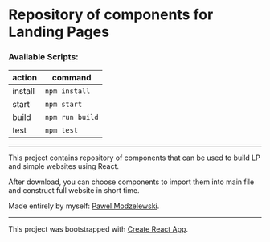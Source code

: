 # Repository of components for Landing Pages

### Available Scripts:

|action |command        |
|-------|---------------|
|install|`npm install`  | 
|start  |`npm start`    |
|build  |`npm run build`|
|test   |`npm test`     |

---

This project contains repository of components that can be used to build LP and simple websites using React.

After download, you can choose components to import them into main file and construct full website in short time.

Made entirely by myself: [Pawel Modzelewski](https://www.linkedin.com/in/pawel-modzelewski/).

---

This project was bootstrapped with [Create React App](https://github.com/facebook/create-react-app).